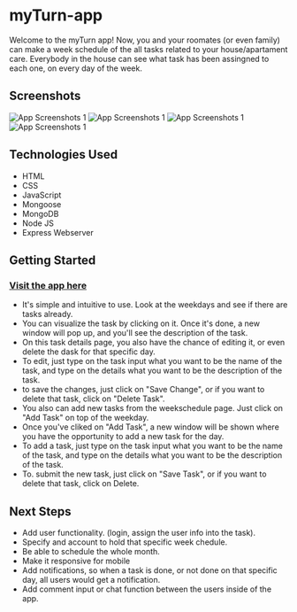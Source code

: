 # myTurn-app

Welcome to the myTurn app!
Now, you and your roomates (or even family) can make a week schedule of the all tasks related to your house/apartament care.
Everybody in the house can see what task has been assingned to each one, on every day of the week.
## Screenshots

![App Screenshots 1](public/images/01-myTurn.png)
![App Screenshots 1](Assets/Screenshot02.png)
![App Screenshots 1](Assets/Screenshot03.png)
![App Screenshots 1](Assets/Screenshot04.png)

## Technologies Used

* HTML
* CSS
* JavaScript
* Mongoose
* MongoDB
* Node JS
* Express Webserver

## Getting Started

### [Visit the app  here](https://)

* It's simple and intuitive to use. Look at the weekdays and see if there are tasks already. 
* You can visualize the task by clicking on it. Once it's done, a new window will pop up, and you'll see the description of the task.
* On this task details page, you also have the chance of editing it, or even delete the dask for that specific day.
* To edit, just type on the task input what you want to be the name of the task, and type on the details what you want to be the description of the task.
* to save the changes, just click on "Save Change", or if you want to delete that task, click on "Delete Task".
* You also can add new tasks from the weekschedule page. Just click on "Add Task" on top of the weekday.
* Once you've cliked on "Add Task", a new window will be shown where you have the opportunity to add a new task for the day.
* To add a task, just type on the task input what you want to be the name of the task, and type on the details what you want to be the description of the task.
* To. submit the new task, just click on "Save Task", or if you want to delete that task, click on Delete.



## Next Steps

* Add user functionality. (login, assign the user info into the task).
* Specify and account to hold that specific week chedule.
* Be able to schedule the whole month.
* Make it responsive for mobile
* Add notifications, so when a task is done, or not done on that specific day, all users would get a notification.
* Add comment input or chat function between the users inside of the app. 
